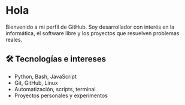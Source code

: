 # Hola

Bienvenido a mi perfil de GitHub. Soy desarrollador con interés en la informática, el software libre y los proyectos que resuelven problemas reales.

## 🛠 Tecnologías e intereses

- Python, Bash, JavaScript
- Git, GitHub, Linux
- Automatización, scripts, terminal
- Proyectos personales y experimentos



